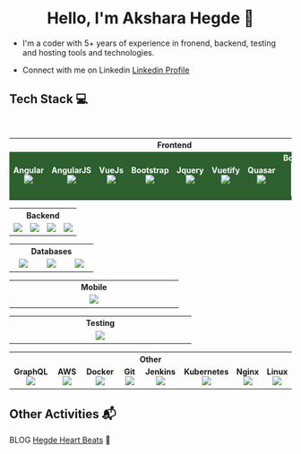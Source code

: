 <h1 align="center"> Hello, I'm Akshara Hegde 👋 </h1>

- I'm a coder with 5+ years of experience in fronend, backend, testing and hosting tools and technologies.

- Connect with me on Linkedin  [Linkedin Profile](https://www.linkedin.com/in/aksharadt/)

## Tech Stack :computer:

<br>
<table>
    <tbody>
        <tr><th colspan="8">Frontend</th></tr>
        <tr>
            <td align="center" width="12.5%" style="background: #2d5f2f;color: #fff;">
                <span><b><center>Angular</center></b></span> 
                <img height=60px src="https://angular.io/assets/images/logos/angular/logo-nav@2x.png"> 
            </td>
            <td align="center" width="12.5%" style="background: #2d5f2f;color: #fff;">
                <span><b><center>AngularJS</center></b></span> 
                <img height=60px src="https://angularjs.org/img/AngularJS-large.png"> 
            </td>
            <td align="center" width="12.5%" style="background: #2d5f2f;color: #fff;">
                <span><b><center>VueJs</center></b></span> 
                <img height=60px src="https://vuejs.org/images/logo.png"> 
            </td>
            <td align="center" width="12.5%" style="background: #2d5f2f;color: #fff;">
                <span><b><center>Bootstrap</center></b></span> 
                <img height=60px src="https://getbootstrap.com/docs/4.0/assets/brand/bootstrap-solid.svg">
            </td>
            <td align="center" width="12.5%" style="background: #2d5f2f;color: #fff;">
                <span><b><center>Jquery</center></b></span> 
                <img height=60px src="https://jquery.com/jquery-wp-content/themes/jquery/images/logo-jquery.png">
            </td>
            <td align="center" width="12.5%" style="background: #2d5f2f;color: #fff;">
                <span><b><center>Vuetify</center></b></span>
                <img height=60px src="https://cdn.vuetifyjs.com/images/logos/vuetify-logo-dark.png">
            </td>
            <td align="center" width="12.5%" style="background: #2d5f2f;color: #fff;">
                <span><b><center>Quasar</center></b></span>
                <img height=60px src="https://cdn.quasar.dev/logo/svg/quasar-logo.svg">
            </td>
            <td align="center" width="12.5%" style="background: #2d5f2f;color: #fff;">
                <span><b><center>BootstrapVue</center></b></span>
                <img height=60px src="https://github.com/bootstrap-vue/bootstrap-vue/raw/master/static/banner.png">
            </td>
        </tr>
    </tbody>
</table>

<table>
    <tbody>
        <tr><th colspan="4">Backend</th></tr>
        <tr>
            <td align="center" width="25%">
                <img height=65px src="https://upload.wikimedia.org/wikipedia/commons/thumb/c/c3/Python-logo-notext.svg/110px-Python-logo-notext.svg.png"> 
            </td>
            <td align="center" width="25%">
                <img height=65px src="https://nodejs.org/static/images/logo.svg">
            </td>
            <td align="center" width="25%">
                <img height=65px src="https://www.pngitem.com/pimgs/m/159-1595977_flask-python-logo-hd-png-download.png"> 
            </td>
            <td align="center" width="25%">
                <img height=65px src="https://www.djangoproject.com/m/img/logos/django-logo-negative.png"> 
            </td>
        </tr>
    </tbody>
</table>

<table>
    <tbody>
        <tr><th colspan="3">Databases</th></tr>
        <tr>
            <td align="center" width="20%">
                <img height=65px src="https://www.logolynx.com/images/logolynx/d5/d50b83324fb4fbab14cdfaf47409115b.jpeg"> 
            </td>
            <td align="center" width="20%">
                <img height=65px src="https://i0.wp.com/www.complexsql.com/wp-content/uploads/2017/01/sql-logo.jpg?ssl=1"> 
            </td>
            <td align="center" width="20%">
                <img height=65px src="https://zdnet2.cbsistatic.com/hub/i/r/2018/04/19/092cbf81-acac-4f3a-91a1-5a26abc1721f/thumbnail/770x578/5d78c50199e6a9242367b37892be8057/postgresql-logo.png"> 
            </td>
        </tr>
    </tbody>
</table>
<table>
    <tbody>
        <tr>
            <th>Mobile</th>
        </tr>
        <tr>
            <td align="center" width="20%">
                <img height=65px src="https://meterpreter.org/wp-content/uploads/2018/09/flutter.png"> 
            </td>
        </tr>
    </tbody>
</table>
<table>
    <tbody>
        <tr>
            <th>Testing</th>
        </tr>
        <tr>
            <td align="center" width="20%">
                <img height=65px src="https://selenium-python.readthedocs.io/_static/logo.png"> 
            </td>
        </tr>
    </tbody>
</table>

<table>
    <tbody>
        <tr><th colspan="8">Other</th></tr>
        <tr>
            <td align="center" width="20%">
                <span><b><center>GraphQL</center></b></span> 
                <img height=60px src="https://graphql.org/img/logo.svg">
            </td>
            <td align="center" width="20%">
                <span><b><center>AWS</center></b></span> 
                <img height=60px src="https://encrypted-tbn0.gstatic.com/images?q=tbn%3AANd9GcQV9AyEyvrlIJLOfbxFLfOr03Qy5gRL0txWMQ&usqp=CAU"> 
            </td>
            <td align="center" width="20%">
                <span><b><center>Docker</center></b></span> 
                <img height=60px src="https://encrypted-tbn0.gstatic.com/images?q=tbn%3AANd9GcTApU_6Eg4oWx3NMhLifHmNEkxjeMxfd3oGUA&usqp=CAU"> 
            </td>
            <td align="center" width="20%">
                <span><b><center>Git</center></b></span> 
                <img height=65px src="https://git-scm.com/images/logos/downloads/Git-Logo-2Color.png"> 
            </td>
            <td align="center" width="20%">
                <span><b><center>Jenkins</center></b></span> 
                <img height=65px src="https://www.devteam.space/wp-content/uploads/2018/03/jenkins.jpg"> 
            </td>
            <td align="center" width="20%">
                <span><b><center>Kubernetes</center></b></span> 
                <img height=65px src="https://d15shllkswkct0.cloudfront.net/wp-content/blogs.dir/1/files/2019/05/Kubernetes_New.png"> 
            </td>
            <td align="center" width="20%">
                <span><b><center>Nginx</center></b></span> 
                <img height=65px src="http://www.myiconfinder.com/uploads/iconsets/256-256-cf2ed3956a3a1484f83ed20d7e987f21.png"> 
            </td>
            <td align="center" width="20%">
                <span><b><center>Linux</center></b></span> 
                <img height=65px src="https://upload.wikimedia.org/wikipedia/commons/a/af/Tux.png"> 
            </td>
        </tr>
    </tbody>
</table>

## Other Activities :mailbox_with_mail:

 BLOG [Hegde Heart Beats](https://hegdeheartbeats.weebly.com/)  :open_book:
